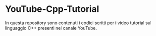 # YouTube-Cpp-Tutorial
In questa repository sono contenuti i codici scritti per i video tutorial sul linguaggio C++ presenti nel canale YouTube.
